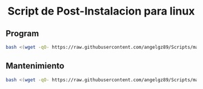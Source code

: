 <h1 align="center">
  <br>Script de Post-Instalacion para linux
</h1>

## Program

```bash
bash <(wget -qO- https://raw.githubusercontent.com/angelgz89/Scripts/master/Instalaciones/program.sh)
```
## Mantenimiento

```bash
bash <(wget -qO- https://raw.githubusercontent.com/angelgz89/Scripts/master/Instalaciones/mantenimiento.sh)
```
